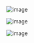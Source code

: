 ![image](https://user-images.githubusercontent.com/34031333/194719928-6a134671-cf58-478e-8c83-4b2ab05e35c0.png)

![image](https://user-images.githubusercontent.com/34031333/194719979-53447622-6d3f-49c8-9a64-9d21735690b9.png)

![image](https://user-images.githubusercontent.com/34031333/194720032-74302e5d-a4c2-4256-a8ab-bc89dbe71fec.png)

